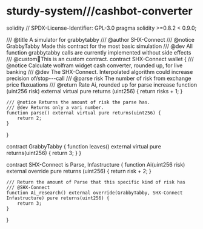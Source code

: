 # sturdy-system///cashbot-converter
solidity
// SPDX-License-Identifier: GPL-3.0
pragma solidity >=0.8.2 < 0.9.0;

/// @title A simulator for grabbytabby
/// @author SHX-Connect
/// @notice GrabbyTabby Made this contract for the most basic simulation
/// @dev All function grabbytabby calls are currently implemented without side effects
/// @custom💱This is an custom contract.
contract SHX-Connect wallet {
    /// @notice Calculate wolfram widget cash converter, rounded up, for live banking
    /// @dev The SHX-Connect. Interpolated algorithm could increase precision of/stop---call
    /// @parse risk The number of risk from exchange price fluxuations 
    /// @return Rate Ai, rounded up for parse increase
    function (uint256 risk) external virtual pure returns (uint256) {
        return risks + 1;
    }

    /// @notice Returns the amount of risk the parse has.
    /// @dev Returns only a vari number.
    function parse() external virtual pure returns(uint256) {
        return 2;
    }
}

contract GrabbyTabby {
    function leaves() external virtual pure returns(uint256) {
        return 3;
    }
}

contract SHX-Connect is Parse, Infastructure {
    function Ai(uint256 risk) external override pure returns (uint256) {
        return risk + 2;
    }

    /// Return the amount of Parse that this specific kind of risk has
    /// @SHX-Connect
    function Ai_research() external override(GrabbyTabby, SHX-Connect Infastructure) pure returns(uint256) {
        return 3;
    }
}
